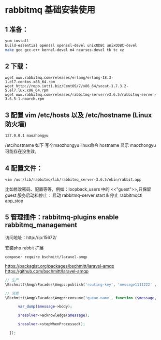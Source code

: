 # rabbitmq 基础安装使用

## 1 准备：
```sh
yum install
build-essential openssl openssl-devel unixODBC unixODBC-devel
make gcc gcc-c++ kernel-devel m4 ncurses-devel tk tc xz
```
## 2 下载：
```
wget www.rabbitmq.com/releases/erlang/erlang-18.3-1.el7.centos.x86_64.rpm
wget http://repo.iotti.biz/CentOS/7/x86_64/socat-1.7.3.2-5.el7.lux.x86_64.rpm
wget www.rabbitmq.com/releases/rabbitmq-server/v3.6.5/rabbitmq-server-3.6.5-1.noarch.rpm
```
## 3 配置 vim /etc/hosts 以及 /etc/hostname (Linux防火墙)
```
127.0.0.1 maozhongyu
```
/etc/hostname 如下 写个maozhongyu
linux命令 hostname 显示 maozhongyu 可能存在没生效。

## 4 配置文件：
```
vim /usr/lib/rabbitmq/lib/rabbitmq_server-3.6.5/ebin/rabbit.app
```
比如修改密码、配置等等，例如：loopback_users 中的 <<"guest">>,只保留guest
服务启动和停止：
启动 rabbitmq-server start &
停止 rabbitmqctl app_stop

## 5 管理插件：rabbitmq-plugins enable rabbitmq_management
 访问地址：http://ip:15672/

安装php rabbit 扩展
```
composer require bschmitt/laravel-amqp
```
https://packagist.org/packages/bschmitt/laravel-amqp
https://github.com/bschmitt/laravel-amqp
```php
// 生产
\Bschmitt\Amqp\Facades\Amqp::publish('routing-key', 'message1111222' , ['queue' => 'queue-name']);

// 消费
\Bschmitt\Amqp\Facades\Amqp::consume('queue-name', function ($message, $resolver) {

      var_dump($message->body);

      $resolver->acknowledge($message);

      $resolver->stopWhenProcessed();

  });
```